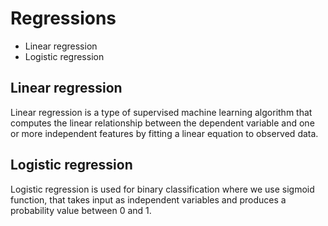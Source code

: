 # Regressions

- Linear regression
- Logistic regression

## Linear regression

Linear regression is a type of supervised machine learning algorithm that computes the linear relationship between the dependent variable and one or more independent features by fitting a linear equation to observed data.

## Logistic regression

Logistic regression is used for binary classification where we use sigmoid function, that takes input as independent variables and produces a probability value between 0 and 1.
